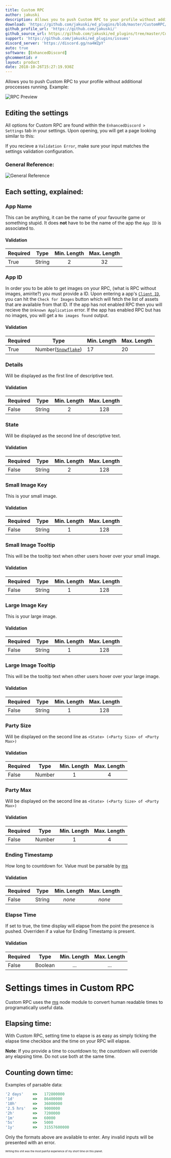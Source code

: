 ```yaml
---
title: Custom RPC
author: jakuski
description: Allows you to push Custom RPC to your profile without additional proccesses running.
download: 'https://github.com/jakuski/ed_plugins/blob/master/CustomRPC/CustomRPC.js'
github_profile_url: 'https://github.com/jakuski/'
github_source_url: https://github.com/jakuski/ed_plugins/tree/master/CustomRPC
support: 'https://github.com/jakuski/ed_plugins/issues'
discord_server: 'https://discord.gg/na4WZpY'
auto: true
software: [EnhancedDiscord]
ghcommentid: #
layout: product
date: 2018-10-26T15:27:19.930Z
---
```

Allows you to push Custom RPC to your profile without additional proccesses running. Example:

![RPC Preview](https://vgy.me/B6m4YU.png)

## Editing the settings
All options for Custom RPC are found within the `EnhancedDiscord > Settings` tab in your settings.
Upon opening, you will get a page looking similar to this:

If you recieve a `Validation Error`, make sure your input matches the settings validation configuration.

### General Reference:

![General Reference](https://vgy.me/wK0ZAx.gif)

## Each setting, explained:

### App Name
This can be anything, it can be the name of your favourite game or something stupid. It does **not** have to be the name of the app the `App ID` is associated to.
#### Validation
| Required | Type | Min. Length | Max. Length |
| -------- | ---- | :-----------: | :-----------: |
| True | String | 2 | 32 |

### App ID
In order you to be able to get images on your RPC, (what is RPC without images, amirite?) you must provide a ID. Upon entering a app's [`Client ID`](https://vgy.me/YDtGYH.png), you can hit the `Check for Images` button which will fetch the list of assets that are available from that ID. If the app has not enabled RPC then you will recieve the `Unknown Application` error. If the app has enabled RPC but has no images, you will get a `No images found` output. 
#### Validation
| Required | Type | Min. Length | Max. Length |
| -------- | ---- | ----------- | ----------- |
| True | Number([`Snowflake`](https://discordapp.com/developers/docs/reference#snowflakes)) | 17 | 20 |

### Details
Will be displayed as the first line of descriptive text.
#### Validation
| Required | Type | Min. Length | Max. Length |
| -------- | ---- | :-----------: | :-----------: |
| False | String | 2 | 128 |

### State
Will be displayed as the second line of descriptive text.
#### Validation
| Required | Type | Min. Length | Max. Length |
| -------- | ---- | :-----------: | :-----------: |
| False | String | 2 | 128 |

### Small Image Key
This is your small image.
#### Validation
| Required | Type | Min. Length | Max. Length |
| -------- | ---- | :-----------: | :-----------: |
| False | String | 1 | 128 |

### Small Image Tooltip
This will be the tooltip text when other users hover over your small image.
#### Validation
| Required | Type | Min. Length | Max. Length |
| -------- | ---- | :-----------: | :-----------: |
| False | String | 1 | 128 |

### Large Image Key
This is your large image.
#### Validation
| Required | Type | Min. Length | Max. Length |
| -------- | ---- | :-----------: | :-----------: |
| False | String | 1 | 128 |

### Large Image Tooltip
This will be the tooltip text when other users hover over your large image.
#### Validation
| Required | Type | Min. Length | Max. Length |
| -------- | ---- | :-----------: | :-----------: |
| False | String | 1 | 128 |

### Party Size
Will be displayed on the second line as `<State> (<Party Size> of <Party Max>)`
#### Validation
| Required | Type | Min. Length | Max. Length |
| -------- | ---- | :-----------: | :-----------: |
| False | Number | 1 | 4 |

### Party Max
Will be displayed on the second line as `<State> (<Party Size> of <Party Max>)`
#### Validation
| Required | Type | Min. Length | Max. Length |
| -------- | ---- | :-----------: | :-----------: |
| False | Number | 1 | 4 |

### Ending Timestamp
How long to countdown for. Value must be parsable by [ms](https://github.com/jakuski/ed_plugins/blob/master/CustomRPC/times.md)
#### Validation
| Required | Type | Min. Length | Max. Length |
| -------- | ---- | :-----------: | :-----------: |
| False | String | *none* | *none* |

### Elapse Time
If set to true, the time display will elapse from the point the presence is pushed. Overriden if a value for Ending Timestamp is present.
#### Validation
| Required | Type | Min. Length | Max. Length |
| -------- | ---- | :-----------: | :-----------: |
| False | Boolean | ... | ... |

# Settings times in Custom RPC

Custom RPC uses the [ms](https://www.npmjs.com/package/ms) node module to convert human readable times to programatically useful data.

## Elapsing time:
With Custom RPC, setting time to elapse is as easy as simply ticking the elapse time checkbox and the time on your RPC will elapse.

**Note**: If you provide a time to countdown to; the countdown will override any elapsing time. Do not use both at the same time.

## Counting down time:
Examples of parsable data: <br>
```js
'2 days'    =>   172800000
'1d'        =>   86400000
'10h'       =>   36000000
'2.5 hrs'   =>   9000000
'2h'        =>   7200000
'1m'        =>   60000
'5s'        =>   5000
'1y'        =>   31557600000
```
Only the formats above are available to enter. Any invalid inputs will be presented with an error.

<sup><sup><sup>Writing this shit was the most painful experience of my short time on this planet.</sup></sup></sup>